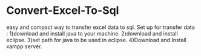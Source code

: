 # Convert-Excel-To-Sql
easy and compact way to transfer excel data to sql.
Set up for transfer data :
  1)download and install java to your machine.
  2)download and install eclipse.
  3)set path for java to be used in eclipse.
  4)Download and Install xampp server.
